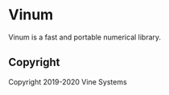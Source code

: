 # Vinum

Vinum is a fast and portable numerical library.

## Copyright

Copyright 2019-2020 Vine Systems
